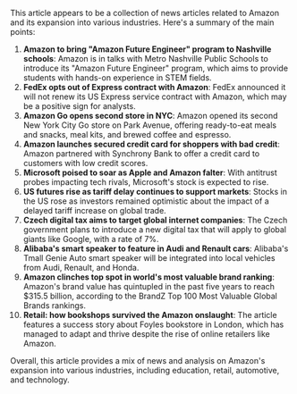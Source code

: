 This article appears to be a collection of news articles related to Amazon and its expansion into various industries. Here's a summary of the main points:

1. **Amazon to bring "Amazon Future Engineer" program to Nashville schools**: Amazon is in talks with Metro Nashville Public Schools to introduce its "Amazon Future Engineer" program, which aims to provide students with hands-on experience in STEM fields.
2. **FedEx opts out of Express contract with Amazon**: FedEx announced it will not renew its US Express service contract with Amazon, which may be a positive sign for analysts.
3. **Amazon Go opens second store in NYC**: Amazon opened its second New York City Go store on Park Avenue, offering ready-to-eat meals and snacks, meal kits, and brewed coffee and espresso.
4. **Amazon launches secured credit card for shoppers with bad credit**: Amazon partnered with Synchrony Bank to offer a credit card to customers with low credit scores.
5. **Microsoft poised to soar as Apple and Amazon falter**: With antitrust probes impacting tech rivals, Microsoft's stock is expected to rise.
6. **US futures rise as tariff delay continues to support markets**: Stocks in the US rose as investors remained optimistic about the impact of a delayed tariff increase on global trade.
7. **Czech digital tax aims to target global internet companies**: The Czech government plans to introduce a new digital tax that will apply to global giants like Google, with a rate of 7%.
8. **Alibaba's smart speaker to feature in Audi and Renault cars**: Alibaba's Tmall Genie Auto smart speaker will be integrated into local vehicles from Audi, Renault, and Honda.
9. **Amazon clinches top spot in world's most valuable brand ranking**: Amazon's brand value has quintupled in the past five years to reach $315.5 billion, according to the BrandZ Top 100 Most Valuable Global Brands rankings.
10. **Retail: how bookshops survived the Amazon onslaught**: The article features a success story about Foyles bookstore in London, which has managed to adapt and thrive despite the rise of online retailers like Amazon.

Overall, this article provides a mix of news and analysis on Amazon's expansion into various industries, including education, retail, automotive, and technology.